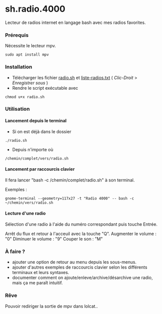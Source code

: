 # sh.radio.4000
Lecteur de radios internet en langage bash avec mes radios favorites.

### Prérequis

Nécessite le lecteur mpv.
```
sudo apt install mpv
```

### Installation 
- Télécharger les fichier [radio.sh](<https://raw.githubusercontent.com/pouek/sh.radio.4000/main/radios.sh>) et [liste-radios.txt](<https://raw.githubusercontent.com/pouek/sh.radio.4000/main/liste-radios.txt>) ( _Clic-Droit_ > _Enregistrer sous_ )
- Rendre le script exécutable avec
```
chmod u+x radio.sh 
```

### Utilisation
#### Lancement depuis le terminal
- Si on est déjà dans le dossier
```
./radio.sh
```
- Depuis n'importe où
```
/chemin/complet/vers/radio.sh
```
#### Lancement par raccourcis clavier 

Il fera lancer "bash -c /chemin/complet/radio.sh" à son terminal.

Exemples :
```
gnome-terminal --geometry=117x27 -t "Radio 4000" -- bash -c ~/chemin/vers/radio.sh

```
#### Lecture d'une radio
Sélection d'une radio à l'aide du numéro correspondant puis touche Entrée.

Arrêt du flux et retour à l'acceuil avec la touche "Q". 
Augmenter le volume : "0"
Diminuer le volume : "9"
Couper le son : "M"

### À faire ?
- ajouter une option de retour au menu depuis les sous-menus.
- ajouter d'autres exemples de raccourcis clavier selon les différents terminaux et leurs syntaxes.
- documenter comment on ajoute/enleve/archive/désarchive une radio, mais ça me paraît intuitif.

### Rêve
Pouvoir rediriger la sortie de mpv dans lolcat..
